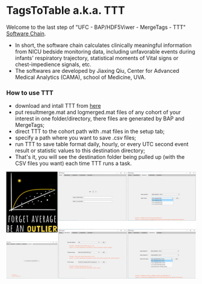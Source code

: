 # TagsToTable a.k.a. TTT

Welcome to the last step of "UFC - BAP/HDF5Viwer - MergeTags - TTT" [Software Chain](https://github.com/UVA-CAMA/NICUHDF5Viewer/wiki).
- In short, the software chain calculates clinically meaningful information from NICU bedside monitoring data, including  unfavorable events during infants' respiratory trajectory, statistical moments of Vital signs or chest-impedience signals, etc. 
- The softwares are developed by Jiaxing Qiu, Center for Advanced Medical Analytics (CAMA), school of Medicine, UVA. 

### How to use TTT
- download and intall TTT from [here](https://github.com/JiaxingQiu/TagsToTable/releases/tag/v1.1)
- put resultmerge.mat and logmerged.mat files of any cohort of your interest in one folder/directory, there files are generated by BAP and MergeTags;
- direct TTT to the cohort path with .mat files in the setup tab;
- specify a path where you want to save .csv files;
- run TTT to save table format daily, hourly, or every UTC second event result or statistic values to this destination directory;
- That's it, you will see the destination folder being pulled up (with the CSV files you want) each time TTT runs a task. 

![alt text](https://github.com/JiaxingQiu/TagsToTable/blob/main/resources/ttt_overview.png)
